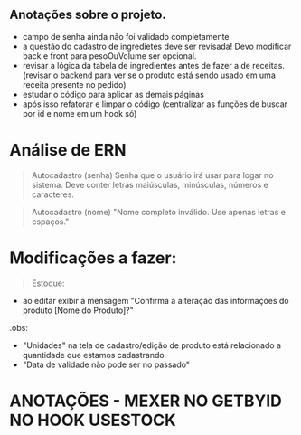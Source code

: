 ## Anotações sobre o projeto.

- campo de senha ainda não foi validado completamente
- a questão do cadastro de ingredietes deve ser revisada! Devo modificar back e front para pesoOuVolume ser opcional.
- revisar a lógica da tabela de ingredientes antes de fazer a de receitas. (revisar o backend para ver se o produto está sendo usado em uma receita presente no pedido)
- estudar o código para aplicar as demais páginas
- após isso refatorar e limpar o código (centralizar as funções de buscar por id e nome em um hook só)

# Análise de ERN

> Autocadastro (senha) 
    Senha que o usuário
    irá usar para logar no
    sistema. Deve conter
    letras maiúsculas,
    minúsculas, números
    e caracteres.

> Autocadastro (nome)
    "Nome completo inválido.
    Use apenas letras e espaços."

# Modificações a fazer: 
> Estoque:  
- ao editar exibir a mensagem "Confirma a alteração das informações do produto [Nome do Produto]?"

.obs:
- "Unidades" na tela de cadastro/edição de produto está relacionado a quantidade que estamos cadastrando.
- "Data de validade não pode ser no passado"


# ANOTAÇÕES - MEXER NO GETBYID NO HOOK USESTOCK  

